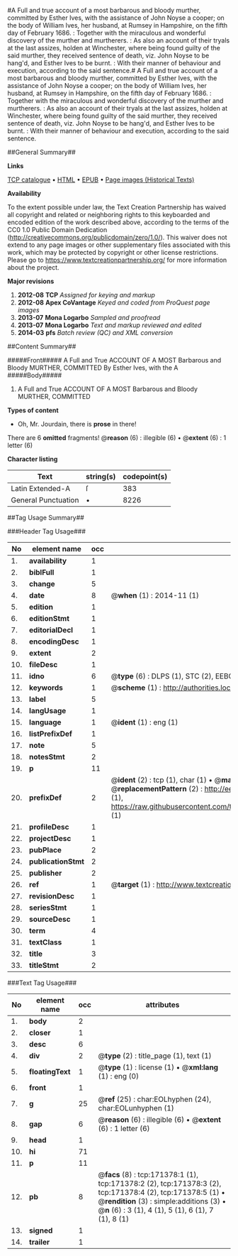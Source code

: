 #A Full and true account of a most barbarous and bloody murther, committed by Esther Ives, with the assistance of John Noyse a cooper; on the body of William Ives, her husband, at Rumsey in Hampshire, on the fifth day of February 1686. : Together with the miraculous and wonderful discovery of the murther and murtherers. : As also an account of their tryals at the last assizes, holden at Winchester, where being found guilty of the said murther, they received sentence of death, viz. John Noyse to be hang'd, and Esther Ives to be burnt. : With their manner of behaviour and execution, according to the said sentence.#
A Full and true account of a most barbarous and bloody murther, committed by Esther Ives, with the assistance of John Noyse a cooper; on the body of William Ives, her husband, at Rumsey in Hampshire, on the fifth day of February 1686. : Together with the miraculous and wonderful discovery of the murther and murtherers. : As also an account of their tryals at the last assizes, holden at Winchester, where being found guilty of the said murther, they received sentence of death, viz. John Noyse to be hang'd, and Esther Ives to be burnt. : With their manner of behaviour and execution, according to the said sentence.

##General Summary##

**Links**

[TCP catalogue](http://www.ota.ox.ac.uk/tcp/)  • 
[HTML](http://tei.it.ox.ac.uk/tcp/Texts-HTML/free/A84/A84959.html)  • 
[EPUB](http://tei.it.ox.ac.uk/tcp/Texts-EPUB/free/A84/A84959.epub) • 
[Page images (Historical Texts)](https://historicaltexts.jisc.ac.uk/eebo-45097791e)

**Availability**

To the extent possible under law, the Text Creation Partnership has waived all copyright and related or neighboring rights to this keyboarded and encoded edition of the work described above, according to the terms of the CC0 1.0 Public Domain Dedication (http://creativecommons.org/publicdomain/zero/1.0/). This waiver does not extend to any page images or other supplementary files associated with this work, which may be protected by copyright or other license restrictions. Please go to https://www.textcreationpartnership.org/ for more information about the project.

**Major revisions**

1. __2012-08__ __TCP__ *Assigned for keying and markup*
1. __2012-08__ __Apex CoVantage__ *Keyed and coded from ProQuest page images*
1. __2013-07__ __Mona Logarbo__ *Sampled and proofread*
1. __2013-07__ __Mona Logarbo__ *Text and markup reviewed and edited*
1. __2014-03__ __pfs__ *Batch review (QC) and XML conversion*

##Content Summary##

#####Front#####
A Full and True ACCOUNT OF A MOST Barbarous and Bloody MURTHER, COMMITTED By Esther Ives, with the A
#####Body#####

1. A Full and True ACCOUNT OF A MOST Barbarous and Bloody MURTHER, COMMITTED

**Types of content**

  * Oh, Mr. Jourdain, there is **prose** in there!

There are 6 **omitted** fragments! 
 @__reason__ (6) : illegible (6)  •  @__extent__ (6) : 1 letter (6)

**Character listing**


|Text|string(s)|codepoint(s)|
|---|---|---|
|Latin Extended-A|ſ|383|
|General Punctuation|•|8226|

##Tag Usage Summary##

###Header Tag Usage###

|No|element name|occ|attributes|
|---|---|---|---|
|1.|__availability__|1||
|2.|__biblFull__|1||
|3.|__change__|5||
|4.|__date__|8| @__when__ (1) : 2014-11 (1)|
|5.|__edition__|1||
|6.|__editionStmt__|1||
|7.|__editorialDecl__|1||
|8.|__encodingDesc__|1||
|9.|__extent__|2||
|10.|__fileDesc__|1||
|11.|__idno__|6| @__type__ (6) : DLPS (1), STC (2), EEBO-CITATION (1), OCLC (1), VID (1)|
|12.|__keywords__|1| @__scheme__ (1) : http://authorities.loc.gov/ (1)|
|13.|__label__|5||
|14.|__langUsage__|1||
|15.|__language__|1| @__ident__ (1) : eng (1)|
|16.|__listPrefixDef__|1||
|17.|__note__|5||
|18.|__notesStmt__|2||
|19.|__p__|11||
|20.|__prefixDef__|2| @__ident__ (2) : tcp (1), char (1)  •  @__matchPattern__ (2) : ([0-9\-]+):([0-9IVX]+) (1), (.+) (1)  •  @__replacementPattern__ (2) : http://eebo.chadwyck.com/downloadtiff?vid=$1&page=$2 (1), https://raw.githubusercontent.com/textcreationpartnership/Texts/master/tcpchars.xml#$1 (1)|
|21.|__profileDesc__|1||
|22.|__projectDesc__|1||
|23.|__pubPlace__|2||
|24.|__publicationStmt__|2||
|25.|__publisher__|2||
|26.|__ref__|1| @__target__ (1) : http://www.textcreationpartnership.org/docs/. (1)|
|27.|__revisionDesc__|1||
|28.|__seriesStmt__|1||
|29.|__sourceDesc__|1||
|30.|__term__|4||
|31.|__textClass__|1||
|32.|__title__|3||
|33.|__titleStmt__|2||


###Text Tag Usage###

|No|element name|occ|attributes|
|---|---|---|---|
|1.|__body__|2||
|2.|__closer__|1||
|3.|__desc__|6||
|4.|__div__|2| @__type__ (2) : title_page (1), text (1)|
|5.|__floatingText__|1| @__type__ (1) : license (1)  •  @__xml:lang__ (1) : eng (0)|
|6.|__front__|1||
|7.|__g__|25| @__ref__ (25) : char:EOLhyphen (24), char:EOLunhyphen (1)|
|8.|__gap__|6| @__reason__ (6) : illegible (6)  •  @__extent__ (6) : 1 letter (6)|
|9.|__head__|1||
|10.|__hi__|71||
|11.|__p__|11||
|12.|__pb__|8| @__facs__ (8) : tcp:171378:1 (1), tcp:171378:2 (2), tcp:171378:3 (2), tcp:171378:4 (2), tcp:171378:5 (1)  •  @__rendition__ (3) : simple:additions (3)  •  @__n__ (6) : 3 (1), 4 (1), 5 (1), 6 (1), 7 (1), 8 (1)|
|13.|__signed__|1||
|14.|__trailer__|1||
